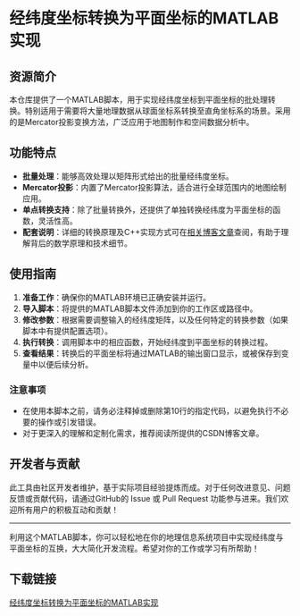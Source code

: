 # 经纬度坐标转换为平面坐标的MATLAB实现

## 资源简介

本仓库提供了一个MATLAB脚本，用于实现经纬度坐标到平面坐标的批处理转换。特别适用于需要将大量地理数据从球面坐标系转换至直角坐标系的场景。采用的是Mercator投影变换方法，广泛应用于地图制作和空间数据分析中。

## 功能特点

- **批量处理**：能够高效处理以矩阵形式给出的批量经纬度坐标。
- **Mercator投影**：内置了Mercator投影算法，适合进行全球范围内的地图绘制应用。
- **单点转换支持**：除了批量转换外，还提供了单独转换经纬度为平面坐标的函数，灵活性高。
- **配套说明**：详细的转换原理及C++实现方式可在[相关博客文章](https://blog.csdn.net/weixin_43428682/article/details/87889753)查阅，有助于理解背后的数学原理和技术细节。

## 使用指南

1. **准备工作**：确保你的MATLAB环境已正确安装并运行。
2. **导入脚本**：将提供的MATLAB脚本文件添加到你的工作区或路径中。
3. **修改参数**：根据需要调整输入的经纬度矩阵，以及任何特定的转换参数（如果脚本中有提供配置选项）。
4. **执行转换**：调用脚本中的相应函数，开始经纬度到平面坐标的转换过程。
5. **查看结果**：转换后的平面坐标将通过MATLAB的输出窗口显示，或被保存到变量中以便后续分析。

### 注意事项

- 在使用本脚本之前，请务必注释掉或删除第10行的指定代码，以避免执行不必要的操作或引发错误。
- 对于更深入的理解和定制化需求，推荐阅读所提供的CSDN博客文章。

## 开发者与贡献

此工具由社区开发者维护，基于实际项目经验提炼而成。对于任何改进意见、问题反馈或贡献代码，请通过GitHub的 Issue 或 Pull Request 功能参与进来。我们欢迎所有用户的积极互动和贡献！

---

利用这个MATLAB脚本，你可以轻松地在你的地理信息系统项目中实现经纬度与平面坐标的互换，大大简化开发流程。希望对你的工作或学习有所帮助！

## 下载链接

[经纬度坐标转换为平面坐标的MATLAB实现](https://pan.quark.cn/s/f0c50e70673c)